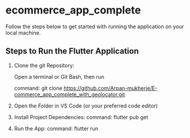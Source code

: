 # ecommerce_app_complete

Follow the steps below to get started with running the application on your local machine.

## Steps to Run the Flutter Application

1. Clone the git Repository:

   Open a terminal or Git Bash, then run 

   command: git clone https://github.com/Arpan-mukherje/E-commerce_app_complete_with_geolocator.git


2. Open the Folder in VS Code (or your preferred code editor)
3. Install Project Dependencies:
    command: flutter pub get

4. Run the App:
   command: flutter run
